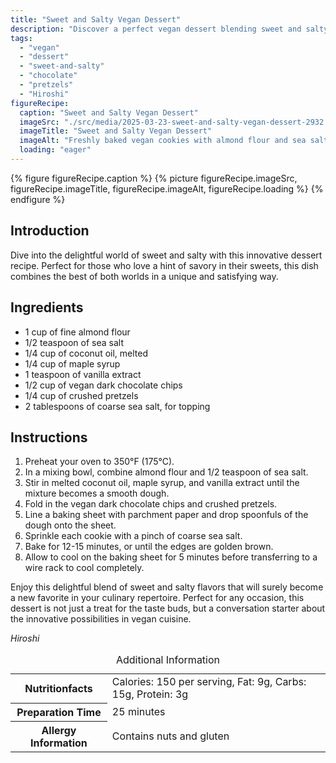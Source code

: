 ```yaml
---
title: "Sweet and Salty Vegan Dessert"
description: "Discover a perfect vegan dessert blending sweet and salty flavors with chocolate and pretzels. This easy recipe is great for a unique treat."
tags:
  - "vegan"
  - "dessert"
  - "sweet-and-salty"
  - "chocolate"
  - "pretzels"
  - "Hiroshi"
figureRecipe: 
  caption: "Sweet and Salty Vegan Dessert"
  imageSrc: "./src/media/2025-03-23-sweet-and-salty-vegan-dessert-2932.png"
  imageTitle: "Sweet and Salty Vegan Dessert"
  imageAlt: "Freshly baked vegan cookies with almond flour and sea salt, topped with dark chocolate chips and pretzels, on a modern plate in soft lighting."
  loading: "eager"
---
```


{% figure figureRecipe.caption %}
{% picture figureRecipe.imageSrc, figureRecipe.imageTitle, figureRecipe.imageAlt, figureRecipe.loading %}
{% endfigure %}

## Introduction

Dive into the delightful world of sweet and salty with this innovative dessert recipe. Perfect for those who love a hint of savory in their sweets, this dish combines the best of both worlds in a unique and satisfying way.

## Ingredients

- 1 cup of fine almond flour 
- 1/2 teaspoon of sea salt 
- 1/4 cup of coconut oil, melted 
- 1/4 cup of maple syrup 
- 1 teaspoon of vanilla extract 
- 1/2 cup of vegan dark chocolate chips 
- 1/4 cup of crushed pretzels 
- 2 tablespoons of coarse sea salt, for topping

## Instructions

1. Preheat your oven to 350°F (175°C). 
2. In a mixing bowl, combine almond flour and 1/2 teaspoon of sea salt. 
3. Stir in melted coconut oil, maple syrup, and vanilla extract until the mixture becomes a smooth dough. 
4. Fold in the vegan dark chocolate chips and crushed pretzels. 
5. Line a baking sheet with parchment paper and drop spoonfuls of the dough onto the sheet. 
6. Sprinkle each cookie with a pinch of coarse sea salt. 
7. Bake for 12-15 minutes, or until the edges are golden brown. 
8. Allow to cool on the baking sheet for 5 minutes before transferring to a wire rack to cool completely.

Enjoy this delightful blend of sweet and salty flavors that will surely become a new favorite in your culinary repertoire. Perfect for any occasion, this dessert is not just a treat for the taste buds, but a conversation starter about the innovative possibilities in vegan cuisine.

*Hiroshi*

<table><caption class='sr-only'>Additional Information</caption><tr><th>Nutritionfacts</th><td>Calories: 150 per serving, Fat: 9g, Carbs: 15g, Protein: 3g&nbsp;</td></tr><tr><th>Preparation Time</th><td>25 minutes&nbsp;</td></tr><tr><th>Allergy Information</th><td>Contains nuts and gluten&nbsp;</td></tr></table>

